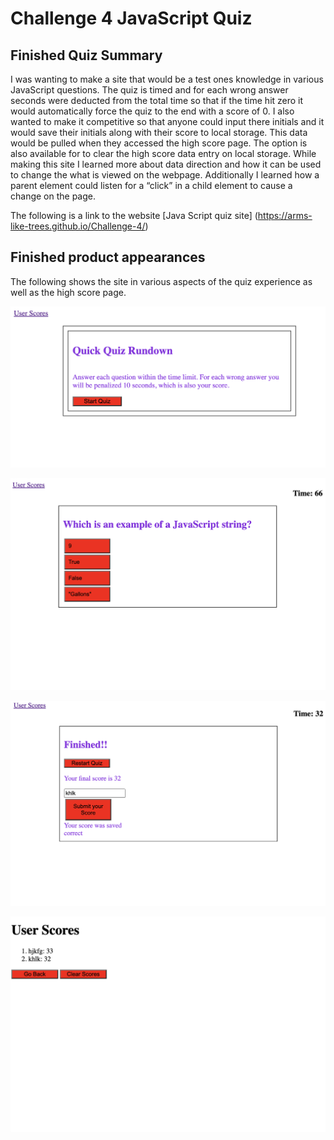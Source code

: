 # Challenge 4 JavaScript Quiz

## Finished Quiz Summary

I was wanting to make a site that would be a test ones knowledge in various JavaScript questions.  The quiz is timed and for each wrong answer seconds were deducted from the total time so that if the time hit zero it would automatically force the quiz to the end with a score of 0.  I also wanted to make it competitive so that anyone could input there initials and it would save their initials along with their score to local storage.  This data would be pulled when they accessed the high score page.  The option is also available for to clear the high score data entry on local storage.  While making this site I learned more about data direction and how it can be used to change the what is viewed on the webpage.  Additionally I learned how a parent element could listen for a “click” in a child element to cause a change on the page.

The following is a link to the website [Java Script quiz site] (https://arms-like-trees.github.io/Challenge-4/)

## Finished product appearances

The following shows the site in various aspects of the quiz experience as well as the high score page.

![The start of the quiz page](./Assets/images/startscreenshot.png)

![A screen shot of the one of the questions](./Assets/images/questionscreenshot.png)

![The final page where you can put your initials in to submit your score](./Assets/images/scoresubmitscreenshot.png)

![A screenshot of the highscore page with a go back button as well as a clear scores button](./Assets/images/highscorepage.png)